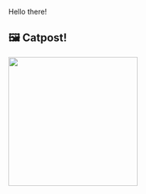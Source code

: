 Hello there!



## 🖼️ Catpost!

<sub>
    <img src="https://cdn2.thecatapi.com/images/KOvZKFRjn.jpg" height="256">
</sub>

